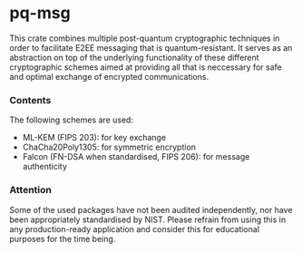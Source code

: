 # pq-msg

This crate combines multiple post-quantum cryptographic techniques in order to facilitate E2EE messaging that is quantum-resistant. It serves as an abstraction on top of the underlying functionality of these different cryptographic schemes aimed at providing all that is neccessary for safe and optimal exchange of encrypted communications.

### Contents
The following schemes are used:
 - ML-KEM (FIPS 203): for key exchange
 - ChaCha20Poly1305: for symmetric encryption
 - Falcon (FN-DSA when standardised, FIPS 206): for message authenticity

### Attention
Some of the used packages have not been audited independently, nor have been appropriately standardised by NIST. Please refrain from using this in any production-ready application and consider this for educational purposes for the time being.